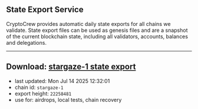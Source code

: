 ## State Export Service
CryptoCrew provides automatic daily state exports for all chains we validate. State export files can be used as genesis files and are a snapshot of the current blockchain state, including all validators, accounts, balances and delegations.

---
**Download: [stargaze-1 state export](https://dl-eu2.ccvalidators.com/SERVICE/stargaze/stargaze-1_export_22258481.json)**
---

- last updated: Mon Jul 14 2025 12:32:01
- chain id: `stargaze-1`
- export height: `22258481`
- use for: airdrops, local tests, chain recovery
